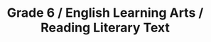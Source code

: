 ---
title: "Grade 6 / English Learning Arts / Reading Literary Text"
subject: "ela"
grade: "6"
area: "rlt"
next_steps:
  - instructions: "Ask your student to read a story and determine the theme based on details from the text. Discuss how characters interact and change over the course of the story. Have your student read literary texts from different genres such as poetry and historical novels."
  - instructions: "Ask your student to read a story and explain how its theme is developed through specific details. Then discuss how the characters change, including how their reactions to key events help to shape the story. Have your student read literary texts from different genres such as poetry and historical novels."
  - instructions: "Ask your student to read a story and explain how the narrator develops the characters’ points of view in the story. Ask your student to explain the theme of the story; then have him or her compare it with a work from a different form or genre with a similar theme."
---